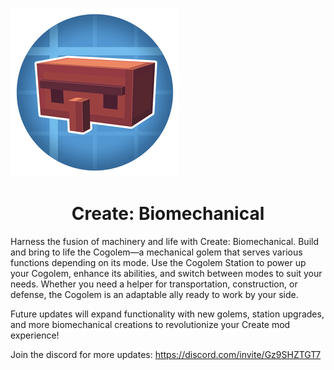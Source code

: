 ![icon](.idea/icon.png)
# <center> Create: Biomechanical </center>

Harness the fusion of machinery and life with Create: Biomechanical. Build and bring to life the Cogolem—a mechanical golem that serves various functions depending on its mode. Use the Cogolem Station to power up your Cogolem, enhance its abilities, and switch between modes to suit your needs. Whether you need a helper for transportation, construction, or defense, the Cogolem is an adaptable ally ready to work by your side.

Future updates will expand functionality with new golems, station upgrades, and more biomechanical creations to revolutionize your Create mod experience!

Join the discord for more updates: https://discord.com/invite/Gz9SHZTGT7
